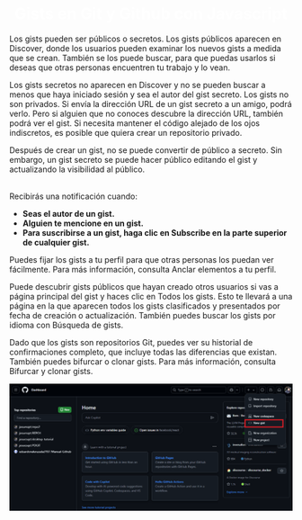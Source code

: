 <center><h1><span style="color:white">Gists en Git y Github con Javascript</span></h1></center>
<p><Los gists  proporcionan una manera sencilla de compartir fragmentos de código con otros usuarios. Todo gist es un repositorio Git, lo que significa que se puede bifurcar y clonar. Si has iniciado sesión en GitHub, cuando crees un gist, este se asociará con tu cuenta y lo verás en tu lista de gists cuando te dirijas a tu página principal del gist.

Los gists pueden ser públicos o secretos. Los gists públicos aparecen en Discover, donde los usuarios pueden examinar los nuevos gists a medida que se crean. También se los puede buscar, para que puedas usarlos si deseas que otras personas encuentren tu trabajo y lo vean.

Los gists secretos no aparecen en Discover y no se pueden buscar a menos que haya iniciado sesión y sea el autor del gist secreto. Los gists no son privados. Si envía la dirección URL de un gist secreto a un amigo, podrá verlo. Pero si alguien que no conoces descubre la dirección URL, también podrá ver el gist. Si necesita mantener el código alejado de los ojos indiscretos, es posible que quiera crear un repositorio privado.

Después de crear un gist, no se puede convertir de público a secreto. Sin embargo, un gist secreto se puede hacer público editando el gist y actualizando la visibilidad al público.</p>

<br>Recibirás una notificación cuando: </br> 

* **Seas el autor de un gist.** 
* **Alguien te mencione en un gist.**
* **Para suscribirse a un gist, haga clic en Subscribe en la parte superior de cualquier gist.**

Puedes fijar los gists a tu perfil para que otras personas los puedan ver fácilmente. Para más información, consulta Anclar elementos a tu perfil.

Puede descubrir gists públicos que hayan creado otros usuarios si vas a página principal del gist y haces clic en Todos los gists. Esto te llevará a una página en la que aparecen todos los gists clasificados y presentados por fecha de creación o actualización. También puedes buscar los gists por idioma con Búsqueda de gists.

Dado que los gists son repositorios Git, puedes ver su historial de confirmaciones completo, que incluye todas las diferencias que existan. También puedes bifurcar o clonar gists. Para más información, consulta Bifurcar y clonar gists.

![Texto alternativo para la imagen](edit1.png)
